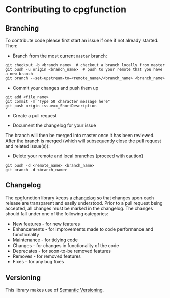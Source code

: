 # Contributing to cpgfunction

## Branching

To contribute code please first start an issue if one if not already started. 
Then:
- Branch from the most current `master` branch:
```
git checkout -b <branch_name>  # checkout a branch locally from master
git push -u origin <branch_name>  # push to your remote that you have a new branch
git branch --set-upstream-to=<remote_name>/<branch_name> <branch_name>
```
- Commit your changes and push them up
```
git add <file_name>
git commit -m "Type 50 character message here"
git push origin issuexx_ShortDescription
```
- Create a pull request
  
- Document the changelog for your issue

The branch will then be merged into master once it has been reviewed. After the
branch is merged (which will subsequently close the pull request and related
issue(s)): 
- Delete your remote and local branches (proceed with caution) 
```
git push -d <remote_name> <branch_name>
git branch -d <branch_name>
```

## Changelog

The cpgfunction library keeps a 
[changelog](https://github.com/j-c-cook/cpgfunction/blob/master/CHANGELOG.md)
so that changes upon each release are transparent and easily understood. Prior 
to a pull request being accepted, all changes must be marked in the changelog. 
The changes should fall under one of the following categories:

- New features - for new features
- Enhancements - for improvements made to code performance and functionality
- Maintenance - for tidying code
- Changes - for changes in functionality of the code
- Deprecates - for soon-to-be removed features
- Removes - for removed features
- Fixes - for any bug fixes

## Versioning

This library makes use of [Semantic Versioning](https://semver.org/).
